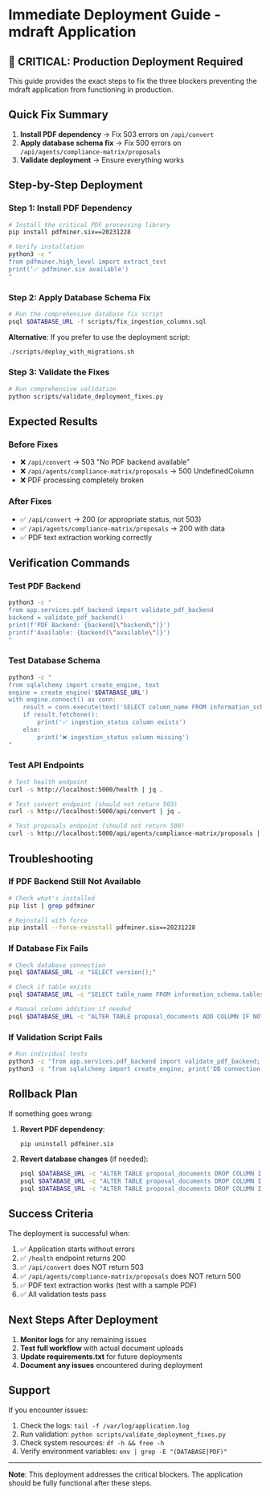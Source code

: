 # Immediate Deployment Guide - mdraft Application

## 🚨 CRITICAL: Production Deployment Required

This guide provides the exact steps to fix the three blockers preventing the mdraft application from functioning in production.

## Quick Fix Summary

1. **Install PDF dependency** → Fix 503 errors on `/api/convert`
2. **Apply database schema fix** → Fix 500 errors on `/api/agents/compliance-matrix/proposals`
3. **Validate deployment** → Ensure everything works

## Step-by-Step Deployment

### Step 1: Install PDF Dependency

```bash
# Install the critical PDF processing library
pip install pdfminer.six==20231228

# Verify installation
python3 -c "
from pdfminer.high_level import extract_text
print('✅ pdfminer.six available')
"
```

### Step 2: Apply Database Schema Fix

```bash
# Run the comprehensive database fix script
psql $DATABASE_URL -f scripts/fix_ingestion_columns.sql
```

**Alternative**: If you prefer to use the deployment script:
```bash
./scripts/deploy_with_migrations.sh
```

### Step 3: Validate the Fixes

```bash
# Run comprehensive validation
python scripts/validate_deployment_fixes.py
```

## Expected Results

### Before Fixes
- ❌ `/api/convert` → 503 "No PDF backend available"
- ❌ `/api/agents/compliance-matrix/proposals` → 500 UndefinedColumn
- ❌ PDF processing completely broken

### After Fixes
- ✅ `/api/convert` → 200 (or appropriate status, not 503)
- ✅ `/api/agents/compliance-matrix/proposals` → 200 with data
- ✅ PDF text extraction working correctly

## Verification Commands

### Test PDF Backend
```bash
python3 -c "
from app.services.pdf_backend import validate_pdf_backend
backend = validate_pdf_backend()
print(f'PDF Backend: {backend[\"backend\"]}')
print(f'Available: {backend[\"available\"]}')
"
```

### Test Database Schema
```bash
python3 -c "
from sqlalchemy import create_engine, text
engine = create_engine('$DATABASE_URL')
with engine.connect() as conn:
    result = conn.execute(text('SELECT column_name FROM information_schema.columns WHERE table_name = \\'proposal_documents\\' AND column_name = \\'ingestion_status\\''))
    if result.fetchone():
        print('✅ ingestion_status column exists')
    else:
        print('❌ ingestion_status column missing')
"
```

### Test API Endpoints
```bash
# Test health endpoint
curl -s http://localhost:5000/health | jq .

# Test convert endpoint (should not return 503)
curl -s http://localhost:5000/api/convert | jq .

# Test proposals endpoint (should not return 500)
curl -s http://localhost:5000/api/agents/compliance-matrix/proposals | jq .
```

## Troubleshooting

### If PDF Backend Still Not Available
```bash
# Check what's installed
pip list | grep pdfminer

# Reinstall with force
pip install --force-reinstall pdfminer.six==20231228
```

### If Database Fix Fails
```bash
# Check database connection
psql $DATABASE_URL -c "SELECT version();"

# Check if table exists
psql $DATABASE_URL -c "SELECT table_name FROM information_schema.tables WHERE table_name = 'proposal_documents';"

# Manual column addition if needed
psql $DATABASE_URL -c "ALTER TABLE proposal_documents ADD COLUMN IF NOT EXISTS ingestion_status TEXT NOT NULL DEFAULT 'none';"
```

### If Validation Script Fails
```bash
# Run individual tests
python3 -c "from app.services.pdf_backend import validate_pdf_backend; print(validate_pdf_backend())"
python3 -c "from sqlalchemy import create_engine; print('DB connection OK')"
```

## Rollback Plan

If something goes wrong:

1. **Revert PDF dependency**:
   ```bash
   pip uninstall pdfminer.six
   ```

2. **Revert database changes** (if needed):
   ```bash
   psql $DATABASE_URL -c "ALTER TABLE proposal_documents DROP COLUMN IF EXISTS ingestion_status;"
   psql $DATABASE_URL -c "ALTER TABLE proposal_documents DROP COLUMN IF EXISTS available_sections;"
   psql $DATABASE_URL -c "ALTER TABLE proposal_documents DROP COLUMN IF EXISTS ingestion_error;"
   ```

## Success Criteria

The deployment is successful when:

1. ✅ Application starts without errors
2. ✅ `/health` endpoint returns 200
3. ✅ `/api/convert` does NOT return 503
4. ✅ `/api/agents/compliance-matrix/proposals` does NOT return 500
5. ✅ PDF text extraction works (test with a sample PDF)
6. ✅ All validation tests pass

## Next Steps After Deployment

1. **Monitor logs** for any remaining issues
2. **Test full workflow** with actual document uploads
3. **Update requirements.txt** for future deployments
4. **Document any issues** encountered during deployment

## Support

If you encounter issues:

1. Check the logs: `tail -f /var/log/application.log`
2. Run validation: `python scripts/validate_deployment_fixes.py`
3. Check system resources: `df -h && free -h`
4. Verify environment variables: `env | grep -E "(DATABASE|PDF)"`

---

**Note**: This deployment addresses the critical blockers. The application should be fully functional after these steps.
